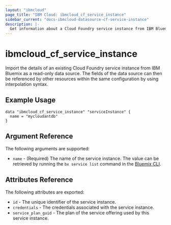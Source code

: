 ```yaml
---
layout: "ibmcloud"
page_title: "IBM Cloud: ibmcloud_cf_service_instance"
sidebar_current: "docs-ibmcloud-datasource-cf-service-instance"
description: |-
  Get information about a Cloud Foundry service instance from IBM Bluemix.
---
```


# ibmcloud\_cf_service_instance

Import the details of an existing Cloud Foundry service instance from IBM Bluemix as a read-only data source. The fields of the data source can then be referenced by other resources within the same configuration by using interpolation syntax. 

## Example Usage

```hcl
data "ibmcloud_cf_service_instance" "serviceInstance" {
  name = "mycloudantdb"
}
```

## Argument Reference

The following arguments are supported:

* `name` - (Required) The name of the service instance. The value can be retrieved by running the `bx service list` command in the [Bluemix CLI](https://console.ng.bluemix.net/docs/cli/reference/bluemix_cli/index.html#getting-started).

## Attributes Reference

The following attributes are exported:

* `id` - The unique identifier of the service instance. 
* `credentials` - The credentials associated with the service instance.
* `service_plan_guid` - The plan of the service offering used by this service instance.
